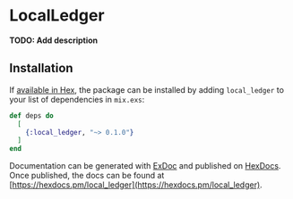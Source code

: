 # LocalLedger

**TODO: Add description**

## Installation

If [available in Hex](https://hex.pm/docs/publish), the package can be installed
by adding `local_ledger` to your list of dependencies in `mix.exs`:

```elixir
def deps do
  [
    {:local_ledger, "~> 0.1.0"}
  ]
end
```

Documentation can be generated with [ExDoc](https://github.com/elixir-lang/ex_doc)
and published on [HexDocs](https://hexdocs.pm). Once published, the docs can
be found at [https://hexdocs.pm/local_ledger](https://hexdocs.pm/local_ledger).

